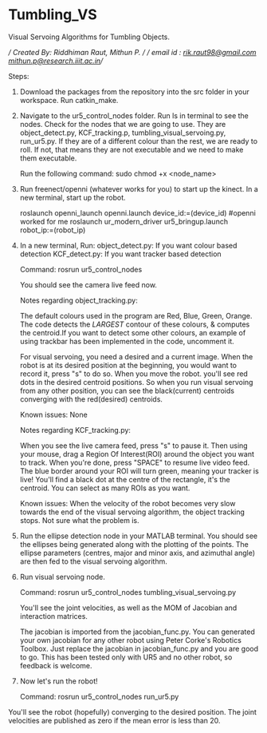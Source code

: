 # Tumbling_VS
Visual Servoing Algorithms for Tumbling Objects.

*/ Created By: Riddhiman Raut, Mithun P. /*
*/ email id : rik.raut98@gmail.com
						  mithun.p@research.iiit.ac.in/*


Steps:

1. Download the packages from the repository into the src folder in your workspace.
   Run catkin_make.

2. Navigate to the ur5_control_nodes folder. Run ls in terminal to see the nodes. Check for the nodes that we are going to use.
   They are object_detect.py, KCF_tracking.p, tumbling_visual_servoing.py, run_ur5.py. If they are of a different colour than the rest, we are ready to roll. If not,
   that means they are not executable and we need to make them executable.

   Run the following command:
   sudo chmod +x <node_name>

3. Run freenect/openni (whatever works for you) to start up the kinect. In a new terminal, start up the robot.
	 
	roslaunch openni_launch openni.launch device_id:=(device_id) #openni worked for me
  roslaunch ur_modern_driver ur5_bringup.launch robot_ip:=(robot_ip)

4. In a new terminal, Run:
	 object_detect.py: If you want colour based detection
   KCF_detect.py: If you want tracker based detection

   Command:
   rosrun ur5_control_nodes <node name.py>

   You should see the camera live feed now. 

   Notes regarding object_tracking.py:
   
   The default colours used in the program are Red, Blue, Green, Orange. The code detects the *LARGEST* contour of these colours,
   & computes the centroid.If you want to detect some other colours, an example of using trackbar has been implemented in the code,
	 uncomment it.
   
   For visual servoing, you need a desired and a current image. When the robot is at its desired position at the beginning, you would want
   to record it, press "s" to do so. When you move the robot. you'll see red dots in the desired centroid positions. So when you run
   visual servoing from any other position, you can see the black(current) centroids converging with the red(desired) centroids.

	 Known issues: None
	 
   Notes regarding KCF_tracking.py:

   When you see the live camera feed, press "s" to pause it. Then using your mouse, drag a Region Of Interest(ROI) around the object 
   you want to track. When you're done, press "SPACE" to resume live video feed. The blue border around your ROI will turn green, meaning
   your tracker is live! You'll find a black dot at the centre of the rectangle, it's the centroid. You can select as many ROIs as you want.
   

   Known issues: When the velocity of the robot becomes very slow towards the end of the visual servoing algorithm, the object tracking
   stops. Not sure what the problem is. 
   
5. Run the ellipse detection node in your MATLAB terminal. You should see the ellipses being generated along with the plotting of   the points. The ellipse parameters (centres, major and minor axis, and azimuthal angle) are then fed to the visual servoing algorithm. 

6. Run visual servoing node.

   Command:
   rosrun ur5_control_nodes tumbling_visual_servoing.py 

   You'll see the joint velocities, as well as the MOM of Jacobian and interaction matrices.

   The jacobian is imported from the jacobian_func.py. You can generated your own jacobian for any other robot using Peter Corke's Robotics Toolbox.
   Just replace the jacobian in jacobian_func.py and you are good to go. This has been tested only with UR5 and no other robot, so feedback is welcome.

6. Now let's run the robot!
   
   Command:
   rosrun ur5_control_nodes run_ur5.py

You'll see the robot (hopefully) converging to the desired position. The joint velocities are published as zero if the mean error is less than 20.
